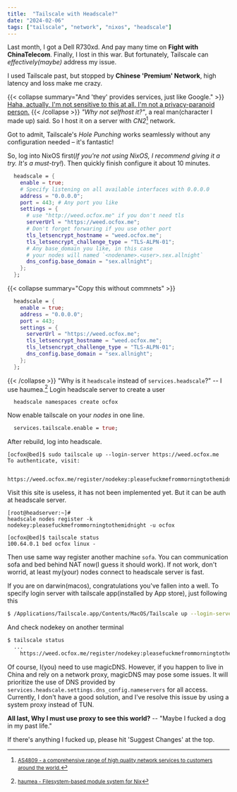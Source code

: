 ```yaml
---
title:  "Tailscale with Headscale?"
date: "2024-02-06"
tags: ["tailscale", "network", "nixos", "headscale"]
---
```


Last month, I got a Dell R730xd. And pay many time on **Fight with ChinaTelecom**.
Finally, I lost in this war. But fortunately, Tailscale can _effectively(maybe)_ address my issue.

I used Tailscale past, but stopped by **Chinese 'Premium' Network**, high latency and loss make me crazy.

{{< collapse summary="And 'they' provides services, just like Google." >}}
<u>Haha, actually, I'm not sensitive to this at all. I'm not a privacy-paranoid person.</u>
{{< /collapse >}}
*"Why not selfhost it?"*, a real man(character I made up) said. So I host it on a server with *CN2*[^1] network.

Got to admit, Tailscale's *Hole Punching* works seamlessly without any configuration needed – it's fantastic!

So, log into NixOS first(*If you're not using NixOS, I recommend giving it a try. It's a must-try!*).
Then quickly finish configure it about 10 minutes. 
```nix
  headscale = {
    enable = true;
    # Specify listening on all available interfaces with 0.0.0.0
    address = "0.0.0.0";
    port = 443; # Any port you like
    settings = {
      # use "http://weed.ocfox.me" if you don't need tls
      serverUrl = "https://weed.ocfox.me";
      # Don't forget forwaring if you use other port
      tls_letsencrypt_hostname = "weed.ocfox.me";
      tls_letsencrypt_challenge_type = "TLS-ALPN-01";
      # Any base_domain you like, in this case
      # your nodes will named `<nodename>.<user>.sex.allnight`
      dns_config.base_domain = "sex.allnight";
    };
  };
```
{{< collapse summary="Copy this without commnets" >}}
```nix
  headscale = {
    enable = true;
    address = "0.0.0.0";
    port = 443;
    settings = {
      serverUrl = "https://weed.ocfox.me";
      tls_letsencrypt_hostname = "weed.ocfox.me";
      tls_letsencrypt_challenge_type = "TLS-ALPN-01";
      dns_config.base_domain = "sex.allnight";
    };
  };
```
{{< /collapse >}}
"Why is it `headscale` instead of `services.headscale`?" -- I use haumea.[^2]
Login headscale server to create a user
```fish
  headscale namespaces create ocfox
```

Now enable tailscale on your _nodes_ in one line.
```nix
  services.tailscale.enable = true;
```
After rebuild, log into headscale.
```fish
[ocfox@bed]$ sudo tailscale up --login-server https://weed.ocfox.me
To authenticate, visit:

        https://weed.ocfox.me/register/nodekey:pleasefuckmefrommorningtothemidnight
```
Visit this site is useless, it has not been implemented yet.
But it can be auth at headscale server.
```fish
[root@headserver:~]#
headscale nodes register -k nodekey:pleasefuckmefrommorningtothemidnight -u ocfox
```

```fish
[ocfox@bed]$ tailscale status 
100.64.0.1 bed ocfox linux -
```
Then use same way register another machine `sofa`.
You can communication sofa and bed behind NAT now(I guess it should work).
If not work, don't worrid, at least my(your) nodes connect to headscale server is fast.

If you are on darwin(macos), congratulations you've fallen into a well.
To specify login server with tailscale app(installed by App store), just following this
```sh
$ /Applications/Tailscale.app/Contents/MacOS/Tailscale up --login-server https://^_^
```
And check nodekey on another terminal
```sh
$ tailscale status
  ...
    https://weed.ocfox.me/register/nodekey:pleasefuckmefrommorningtothemidnight
```

Of course, I(you) need to use magicDNS. However, if you happen to live in China and rely on a network proxy, magicDNS may pose some issues.
It will prioritize the use of DNS provided by `services.headscale.settings.dns_config.nameservers` for all access.
Currently, I don't have a good solution, and I've resolve this issue by using a system proxy instead of TUN.

**All last, Why I must use proxy to see this world?** -- "Maybe I fucked a dog in my past life."

If there's anything I fucked up, please hit 'Suggest Changes' at the top.

[^1]: <small>[AS4809 - a comprehensive range of high quality network services to customers around the world.](https://www.ctamericas.com/company/global-network/cn2/)</small>
[^2]: <small>[haumea - Filesystem-based module system for Nix](https://github.com/nix-community/haumea)</small>
